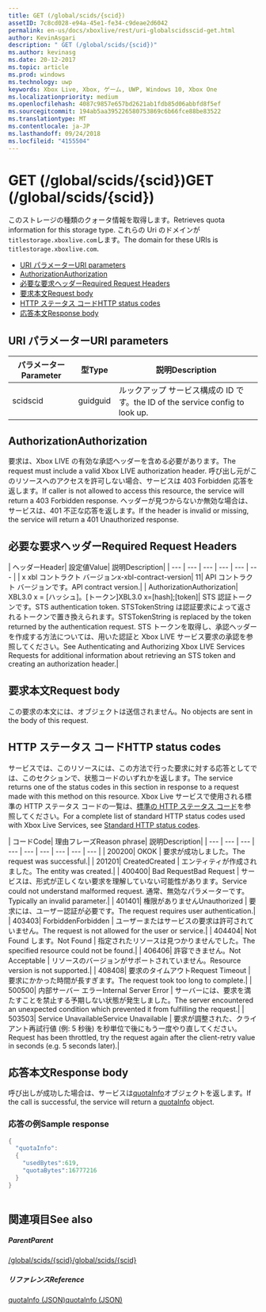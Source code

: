 ```yaml
---
title: GET (/global/scids/{scid})
assetID: 7c8cd028-e94a-45e1-fe34-c9deae2d6042
permalink: en-us/docs/xboxlive/rest/uri-globalscidsscid-get.html
author: KevinAsgari
description: " GET (/global/scids/{scid})"
ms.author: kevinasg
ms.date: 20-12-2017
ms.topic: article
ms.prod: windows
ms.technology: uwp
keywords: Xbox Live, Xbox, ゲーム, UWP, Windows 10, Xbox One
ms.localizationpriority: medium
ms.openlocfilehash: 4087c9857e657bd2621ab1fdb85d06abbfd8f5ef
ms.sourcegitcommit: 194ab5aa395226580753869c6b66fce88be83522
ms.translationtype: MT
ms.contentlocale: ja-JP
ms.lasthandoff: 09/24/2018
ms.locfileid: "4155504"
---
```

# <a name="get-globalscidsscid"></a><span data-ttu-id="bc9e6-104">GET (/global/scids/{scid})</span><span class="sxs-lookup"><span data-stu-id="bc9e6-104">GET (/global/scids/{scid})</span></span>
<span data-ttu-id="bc9e6-105">このストレージの種類のクォータ情報を取得します。</span><span class="sxs-lookup"><span data-stu-id="bc9e6-105">Retrieves quota information for this storage type.</span></span> <span data-ttu-id="bc9e6-106">これらの Uri のドメインが`titlestorage.xboxlive.com`します。</span><span class="sxs-lookup"><span data-stu-id="bc9e6-106">The domain for these URIs is `titlestorage.xboxlive.com`.</span></span>
 
  * [<span data-ttu-id="bc9e6-107">URI パラメーター</span><span class="sxs-lookup"><span data-stu-id="bc9e6-107">URI parameters</span></span>](#ID4EX)
  * [<span data-ttu-id="bc9e6-108">Authorization</span><span class="sxs-lookup"><span data-stu-id="bc9e6-108">Authorization</span></span>](#ID4ECB)
  * [<span data-ttu-id="bc9e6-109">必要な要求ヘッダー</span><span class="sxs-lookup"><span data-stu-id="bc9e6-109">Required Request Headers</span></span>](#ID4ENB)
  * [<span data-ttu-id="bc9e6-110">要求本文</span><span class="sxs-lookup"><span data-stu-id="bc9e6-110">Request body</span></span>](#ID4EWC)
  * [<span data-ttu-id="bc9e6-111">HTTP ステータス コード</span><span class="sxs-lookup"><span data-stu-id="bc9e6-111">HTTP status codes</span></span>](#ID4EBD)
  * [<span data-ttu-id="bc9e6-112">応答本文</span><span class="sxs-lookup"><span data-stu-id="bc9e6-112">Response body</span></span>](#ID4EUAAC)
 
<a id="ID4EX"></a>

 
## <a name="uri-parameters"></a><span data-ttu-id="bc9e6-113">URI パラメーター</span><span class="sxs-lookup"><span data-stu-id="bc9e6-113">URI parameters</span></span>
 
| <span data-ttu-id="bc9e6-114">パラメーター</span><span class="sxs-lookup"><span data-stu-id="bc9e6-114">Parameter</span></span>| <span data-ttu-id="bc9e6-115">型</span><span class="sxs-lookup"><span data-stu-id="bc9e6-115">Type</span></span>| <span data-ttu-id="bc9e6-116">説明</span><span class="sxs-lookup"><span data-stu-id="bc9e6-116">Description</span></span>| 
| --- | --- | --- | 
| <span data-ttu-id="bc9e6-117">scid</span><span class="sxs-lookup"><span data-stu-id="bc9e6-117">scid</span></span>| <span data-ttu-id="bc9e6-118">guid</span><span class="sxs-lookup"><span data-stu-id="bc9e6-118">guid</span></span>| <span data-ttu-id="bc9e6-119">ルックアップ サービス構成の ID です。</span><span class="sxs-lookup"><span data-stu-id="bc9e6-119">the ID of the service config to look up.</span></span>| 
  
<a id="ID4ECB"></a>

 
## <a name="authorization"></a><span data-ttu-id="bc9e6-120">Authorization</span><span class="sxs-lookup"><span data-stu-id="bc9e6-120">Authorization</span></span>
 
<span data-ttu-id="bc9e6-121">要求は、Xbox LIVE の有効な承認ヘッダーを含める必要があります。</span><span class="sxs-lookup"><span data-stu-id="bc9e6-121">The request must include a valid Xbox LIVE authorization header.</span></span> <span data-ttu-id="bc9e6-122">呼び出し元がこのリソースへのアクセスを許可しない場合、サービスは 403 Forbidden 応答を返します。</span><span class="sxs-lookup"><span data-stu-id="bc9e6-122">If caller is not allowed to access this resource, the service will return a 403 Forbidden response.</span></span> <span data-ttu-id="bc9e6-123">ヘッダーが見つからないか無効な場合は、サービスは、401 不正な応答を返します。</span><span class="sxs-lookup"><span data-stu-id="bc9e6-123">If the header is invalid or missing, the service will return a 401 Unauthorized response.</span></span> 
  
<a id="ID4ENB"></a>

 
## <a name="required-request-headers"></a><span data-ttu-id="bc9e6-124">必要な要求ヘッダー</span><span class="sxs-lookup"><span data-stu-id="bc9e6-124">Required Request Headers</span></span>
 
| <span data-ttu-id="bc9e6-125">ヘッダー</span><span class="sxs-lookup"><span data-stu-id="bc9e6-125">Header</span></span>| <span data-ttu-id="bc9e6-126">設定値</span><span class="sxs-lookup"><span data-stu-id="bc9e6-126">Value</span></span>| <span data-ttu-id="bc9e6-127">説明</span><span class="sxs-lookup"><span data-stu-id="bc9e6-127">Description</span></span>| 
| --- | --- | --- | --- | --- | --- | 
| <span data-ttu-id="bc9e6-128">x xbl コントラクト バージョン</span><span class="sxs-lookup"><span data-stu-id="bc9e6-128">x-xbl-contract-version</span></span>| <span data-ttu-id="bc9e6-129">1</span><span class="sxs-lookup"><span data-stu-id="bc9e6-129">1</span></span>| <span data-ttu-id="bc9e6-130">API コントラクト バージョンです。</span><span class="sxs-lookup"><span data-stu-id="bc9e6-130">API contract version.</span></span>| 
| <span data-ttu-id="bc9e6-131">Authorization</span><span class="sxs-lookup"><span data-stu-id="bc9e6-131">Authorization</span></span>| <span data-ttu-id="bc9e6-132">XBL3.0 x = [ハッシュ]。[トークン]</span><span class="sxs-lookup"><span data-stu-id="bc9e6-132">XBL3.0 x=[hash];[token]</span></span>| <span data-ttu-id="bc9e6-133">STS 認証トークンです。</span><span class="sxs-lookup"><span data-stu-id="bc9e6-133">STS authentication token.</span></span> <span data-ttu-id="bc9e6-134">STSTokenString は認証要求によって返されるトークンで置き換えられます。</span><span class="sxs-lookup"><span data-stu-id="bc9e6-134">STSTokenString is replaced by the token returned by the authentication request.</span></span> <span data-ttu-id="bc9e6-135">STS トークンを取得し、承認ヘッダーを作成する方法については、用いた認証と Xbox LIVE サービス要求の承認を参照してください。</span><span class="sxs-lookup"><span data-stu-id="bc9e6-135">See Authenticating and Authorizing Xbox LIVE Services Requests for additional information about retrieving an STS token and creating an authorization header.</span></span>| 
  
<a id="ID4EWC"></a>

 
## <a name="request-body"></a><span data-ttu-id="bc9e6-136">要求本文</span><span class="sxs-lookup"><span data-stu-id="bc9e6-136">Request body</span></span>
 
<span data-ttu-id="bc9e6-137">この要求の本文には、オブジェクトは送信されません。</span><span class="sxs-lookup"><span data-stu-id="bc9e6-137">No objects are sent in the body of this request.</span></span>
  
<a id="ID4EBD"></a>

 
## <a name="http-status-codes"></a><span data-ttu-id="bc9e6-138">HTTP ステータス コード</span><span class="sxs-lookup"><span data-stu-id="bc9e6-138">HTTP status codes</span></span> 
 
<span data-ttu-id="bc9e6-139">サービスでは、このリソースには、この方法で行った要求に対する応答としてでは、このセクションで、状態コードのいずれかを返します。</span><span class="sxs-lookup"><span data-stu-id="bc9e6-139">The service returns one of the status codes in this section in response to a request made with this method on this resource.</span></span> <span data-ttu-id="bc9e6-140">Xbox Live サービスで使用される標準の HTTP ステータス コードの一覧は、[標準の HTTP ステータス コード](../../additional/httpstatuscodes.md)を参照してください。</span><span class="sxs-lookup"><span data-stu-id="bc9e6-140">For a complete list of standard HTTP status codes used with Xbox Live Services, see [Standard HTTP status codes](../../additional/httpstatuscodes.md).</span></span>
 
| <span data-ttu-id="bc9e6-141">コード</span><span class="sxs-lookup"><span data-stu-id="bc9e6-141">Code</span></span>| <span data-ttu-id="bc9e6-142">理由フレーズ</span><span class="sxs-lookup"><span data-stu-id="bc9e6-142">Reason phrase</span></span>| <span data-ttu-id="bc9e6-143">説明</span><span class="sxs-lookup"><span data-stu-id="bc9e6-143">Description</span></span>| 
| --- | --- | --- | --- | --- | --- | --- | --- | --- | 
| <span data-ttu-id="bc9e6-144">200</span><span class="sxs-lookup"><span data-stu-id="bc9e6-144">200</span></span>| <span data-ttu-id="bc9e6-145">OK</span><span class="sxs-lookup"><span data-stu-id="bc9e6-145">OK</span></span> | <span data-ttu-id="bc9e6-146">要求が成功しました。</span><span class="sxs-lookup"><span data-stu-id="bc9e6-146">The request was successful.</span></span>| 
| <span data-ttu-id="bc9e6-147">201</span><span class="sxs-lookup"><span data-stu-id="bc9e6-147">201</span></span>| <span data-ttu-id="bc9e6-148">Created</span><span class="sxs-lookup"><span data-stu-id="bc9e6-148">Created</span></span> | <span data-ttu-id="bc9e6-149">エンティティが作成されました。</span><span class="sxs-lookup"><span data-stu-id="bc9e6-149">The entity was created.</span></span>| 
| <span data-ttu-id="bc9e6-150">400</span><span class="sxs-lookup"><span data-stu-id="bc9e6-150">400</span></span>| <span data-ttu-id="bc9e6-151">Bad Request</span><span class="sxs-lookup"><span data-stu-id="bc9e6-151">Bad Request</span></span> | <span data-ttu-id="bc9e6-152">サービスは、形式が正しくない要求を理解していない可能性があります。</span><span class="sxs-lookup"><span data-stu-id="bc9e6-152">Service could not understand malformed request.</span></span> <span data-ttu-id="bc9e6-153">通常、無効なパラメーターです。</span><span class="sxs-lookup"><span data-stu-id="bc9e6-153">Typically an invalid parameter.</span></span>| 
| <span data-ttu-id="bc9e6-154">401</span><span class="sxs-lookup"><span data-stu-id="bc9e6-154">401</span></span>| <span data-ttu-id="bc9e6-155">権限がありません</span><span class="sxs-lookup"><span data-stu-id="bc9e6-155">Unauthorized</span></span> | <span data-ttu-id="bc9e6-156">要求には、ユーザー認証が必要です。</span><span class="sxs-lookup"><span data-stu-id="bc9e6-156">The request requires user authentication.</span></span>| 
| <span data-ttu-id="bc9e6-157">403</span><span class="sxs-lookup"><span data-stu-id="bc9e6-157">403</span></span>| <span data-ttu-id="bc9e6-158">Forbidden</span><span class="sxs-lookup"><span data-stu-id="bc9e6-158">Forbidden</span></span> | <span data-ttu-id="bc9e6-159">ユーザーまたはサービスの要求は許可されていません。</span><span class="sxs-lookup"><span data-stu-id="bc9e6-159">The request is not allowed for the user or service.</span></span>| 
| <span data-ttu-id="bc9e6-160">404</span><span class="sxs-lookup"><span data-stu-id="bc9e6-160">404</span></span>| <span data-ttu-id="bc9e6-161">Not Found します。</span><span class="sxs-lookup"><span data-stu-id="bc9e6-161">Not Found</span></span> | <span data-ttu-id="bc9e6-162">指定されたリソースは見つかりませんでした。</span><span class="sxs-lookup"><span data-stu-id="bc9e6-162">The specified resource could not be found.</span></span>| 
| <span data-ttu-id="bc9e6-163">406</span><span class="sxs-lookup"><span data-stu-id="bc9e6-163">406</span></span>| <span data-ttu-id="bc9e6-164">許容できません。</span><span class="sxs-lookup"><span data-stu-id="bc9e6-164">Not Acceptable</span></span> | <span data-ttu-id="bc9e6-165">リソースのバージョンがサポートされていません。</span><span class="sxs-lookup"><span data-stu-id="bc9e6-165">Resource version is not supported.</span></span>| 
| <span data-ttu-id="bc9e6-166">408</span><span class="sxs-lookup"><span data-stu-id="bc9e6-166">408</span></span>| <span data-ttu-id="bc9e6-167">要求のタイムアウト</span><span class="sxs-lookup"><span data-stu-id="bc9e6-167">Request Timeout</span></span> | <span data-ttu-id="bc9e6-168">要求にかかった時間が長すぎます。</span><span class="sxs-lookup"><span data-stu-id="bc9e6-168">The request took too long to complete.</span></span>| 
| <span data-ttu-id="bc9e6-169">500</span><span class="sxs-lookup"><span data-stu-id="bc9e6-169">500</span></span>| <span data-ttu-id="bc9e6-170">内部サーバー エラー</span><span class="sxs-lookup"><span data-stu-id="bc9e6-170">Internal Server Error</span></span> | <span data-ttu-id="bc9e6-171">サーバーには、要求を満たすことを禁止する予期しない状態が発生しました。</span><span class="sxs-lookup"><span data-stu-id="bc9e6-171">The server encountered an unexpected condition which prevented it from fulfilling the request.</span></span>| 
| <span data-ttu-id="bc9e6-172">503</span><span class="sxs-lookup"><span data-stu-id="bc9e6-172">503</span></span>| <span data-ttu-id="bc9e6-173">Service Unavailable</span><span class="sxs-lookup"><span data-stu-id="bc9e6-173">Service Unavailable</span></span> | <span data-ttu-id="bc9e6-174">要求が調整された、クライアント再試行値 (例: 5 秒後) を秒単位で後にもう一度やり直してください。</span><span class="sxs-lookup"><span data-stu-id="bc9e6-174">Request has been throttled, try the request again after the client-retry value in seconds (e.g. 5 seconds later).</span></span>| 
  
<a id="ID4EUAAC"></a>

 
## <a name="response-body"></a><span data-ttu-id="bc9e6-175">応答本文</span><span class="sxs-lookup"><span data-stu-id="bc9e6-175">Response body</span></span>
 
<span data-ttu-id="bc9e6-176">呼び出しが成功した場合は、サービスは[quotaInfo](../../json/json-quota.md)オブジェクトを返します。</span><span class="sxs-lookup"><span data-stu-id="bc9e6-176">If the call is successful, the service will return a [quotaInfo](../../json/json-quota.md) object.</span></span> 
 
<a id="ID4ECBAC"></a>

 
### <a name="sample-response"></a><span data-ttu-id="bc9e6-177">応答の例</span><span class="sxs-lookup"><span data-stu-id="bc9e6-177">Sample response</span></span>
 

```cpp
{
  "quotaInfo":
  {
    "usedBytes":619,
    "quotaBytes":16777216
  }
}
         
```

   
<a id="ID4EOBAC"></a>

 
## <a name="see-also"></a><span data-ttu-id="bc9e6-178">関連項目</span><span class="sxs-lookup"><span data-stu-id="bc9e6-178">See also</span></span>
 
<a id="ID4EQBAC"></a>

 
##### <a name="parent"></a><span data-ttu-id="bc9e6-179">Parent</span><span class="sxs-lookup"><span data-stu-id="bc9e6-179">Parent</span></span> 

[<span data-ttu-id="bc9e6-180">/global/scids/{scid}</span><span class="sxs-lookup"><span data-stu-id="bc9e6-180">/global/scids/{scid}</span></span>](uri-globalscidsscid.md)

  
<a id="ID4E1BAC"></a>

 
##### <a name="reference"></a><span data-ttu-id="bc9e6-181">リファレンス</span><span class="sxs-lookup"><span data-stu-id="bc9e6-181">Reference</span></span> 

[<span data-ttu-id="bc9e6-182">quotaInfo (JSON)</span><span class="sxs-lookup"><span data-stu-id="bc9e6-182">quotaInfo (JSON)</span></span>](../../json/json-quota.md)

   